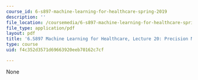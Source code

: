 ```yaml
---
course_id: 6-s897-machine-learning-for-healthcare-spring-2019
description: ''
file_location: /coursemedia/6-s897-machine-learning-for-healthcare-spring-2019/f4c352d3571d69663920eeb70162c7cf_MIT6_S897S19_lec20.pdf
file_type: application/pdf
layout: pdf
title: '6.S897 Machine Learning for Healthcare, Lecture 20: Precision Medicine'
type: course
uid: f4c352d3571d69663920eeb70162c7cf

---
```

None